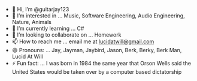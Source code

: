 - 👋 Hi, I’m @guitarjay123
- 👀 I’m interested in ... Music, Software Engineering, Audio Engineering, Nature, Animals
- 🌱 I’m currently learning ... C#
- 💞️ I’m looking to collaborate on ... Homework
- 📫 How to reach me ... email me at lucidatwill@gmail.com  
- 😄 Pronouns: ... Jay, Jayman, Jaybird, Jason, Berk, Berky, Berk Man, Lucid At Will
- ⚡ Fun fact: ... I was born in 1984 the same year that Orson Wells said the United States would be taken over by a computer based dictatorship

<!---
guitarjay123/guitarjay123 is a ✨ special ✨ repository because its `README.md` (this file) appears on your GitHub profile.
You can click the Preview link to take a look at your changes.
--->
